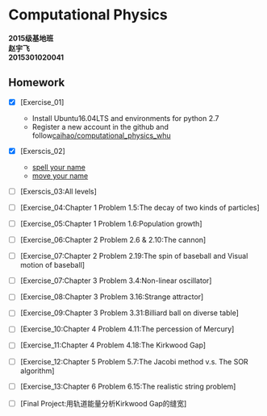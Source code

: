 # Computational Physics
__2015级基地班__       
__赵宇飞__       
__2015301020041__  

## Homework
- [x] [Exercise_01]
   - Install Ubuntu16.04LTS and environments for python 2.7
   - Register a new account in the github and follow[caihao/computational_physics_whu](https://github.com/caihao/computational_physics_whu)
- [x] [Exerscis_02]
   - [spell your name](https://github.com/Monotone1997/computationalphysics_N2015301020041/blob/master/level1.py)
   - [move your name](https://github.com/Monotone1997/computationalphysics_N2015301020041/blob/master/level2.py)
- [ ] [Exerscis_03:All levels]
- [ ] [Exercise_04:Chapter 1 Problem 1.5:The decay of two kinds of particles]
- [ ] [Exercise_05:Chapter 1 Problem 1.6:Population growth]
- [ ] [Exercise_06:Chapter 2 Problem 2.6 & 2.10:The cannon]
- [ ] [Exercise_07:Chapter 2 Problem 2.19:The spin of baseball and Visual motion of baseball]
- [ ] [Exercise_07:Chapter 3 Problem 3.4:Non-linear oscillator]
- [ ] [Exercise_08:Chapter 3 Problem 3.16:Strange attractor]
- [ ] [Exercise_09:Chapter 3 Problem 3.31:Billiard ball on diverse table]
- [ ] [Exercise_10:Chapter 4 Problem 4.11:The percession of Mercury]
- [ ] [Exercise_11:Chapter 4 Problem 4.18:The Kirkwood Gap]
- [ ] [Exercise_12:Chapter 5 Problem 5.7:The Jacobi method v.s. The SOR algorithm]
- [ ] [Exercise_13:Chapter 6 Problem 6.15:The realistic string problem]    
- [ ] [Final Project:用轨道能量分析Kirkwood Gap的缝宽]

